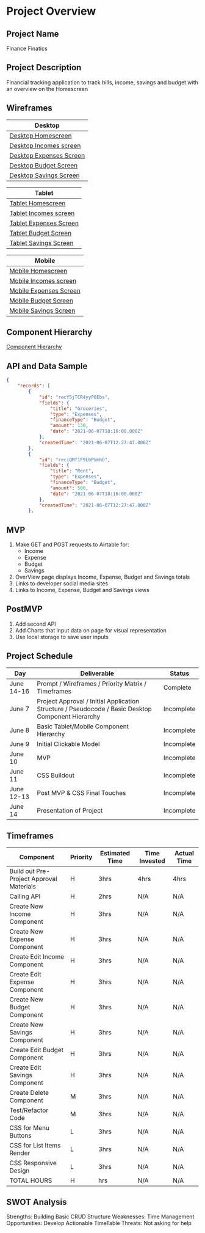 # Project Overview

## Project Name
Finance Finatics

## Project Description
Financial tracking application to track bills, income, savings and budget with an overview on the Homescreen

## Wireframes

| Desktop |
|---------|
| [Desktop Homescreen](https://lucid.app/lucidchart/invitations/accept/inv_3ea4ef92-63c7-42ec-81f8-8ef9603816ab) |
| [Desktop Incomes screen](https://lucid.app/lucidchart/invitations/accept/inv_f4abd938-eb47-4619-b5ba-0676af4a199b) |
| [Desktop Expenses Screen](https://lucid.app/lucidchart/invitations/accept/inv_3635a1c8-f27d-4598-88bc-17ea37391a2e) |
| [Desktop Budget Screen](https://lucid.app/lucidchart/invitations/accept/inv_edbf83d7-65ad-4327-9107-2d56301479ac) |
| [Desktop Savings Screen](https://lucid.app/lucidchart/invitations/accept/inv_d2e1d8ca-f14d-4363-9d09-f90b40a07ea1) |

| Tablet  |
|---------|
| [Tablet Homescreen](https://lucid.app/lucidchart/invitations/accept/inv_a2116a52-6161-4eda-bc00-f5cf4f047fbd) |
| [Tablet Incomes screen](https://lucid.app/lucidchart/invitations/accept/inv_c576d970-122a-4954-a580-51555c41d263) |
| [Tablet Expenses Screen](https://lucid.app/lucidchart/invitations/accept/inv_04d4790a-de59-4204-811b-d7be4a1880fc) |
| [Tablet Budget Screen](https://lucid.app/lucidchart/invitations/accept/inv_d42f422c-3c75-4973-b276-d368facb5870) |
| [Tablet Savings Screen](https://lucid.app/lucidchart/invitations/accept/inv_febc3231-829d-4da4-b74b-741911e37815) |

| Mobile |
|---------|
| [Mobile Homescreen](https://lucid.app/lucidchart/invitations/accept/inv_afb6c62d-3589-4f40-ac0d-211777839f10) |
| [Mobile Incomes screen](https://lucid.app/lucidchart/invitations/accept/inv_ead0d304-c1cf-4ed5-8b50-b56f55623644) |
| [Mobile Expenses Screen](https://lucid.app/lucidchart/invitations/accept/inv_6964404b-4420-4f6e-b2d3-b98e8e445273) |
| [Mobile Budget Screen](https://lucid.app/lucidchart/invitations/accept/inv_a0b0ba4c-a185-40ce-a1ee-f89f38cdd668) |
| [Mobile Savings Screen](https://lucid.app/lucidchart/invitations/accept/inv_4db5c8e7-08da-4eee-b24f-e958f05edb29) |


## Component Hierarchy
[Component Hierarchy](https://lucid.app/lucidchart/invitations/accept/inv_60eb5ba4-75c5-4dc4-8fd0-5c8b7342a6da?viewport_loc=-11%2C-55%2C2005%2C1067%2C0_0)

## API and Data Sample
```json
{
    "records": [
        {
            "id": "recY5jTCR4yyPOEbs",
            "fields": {
                "title": "Groceries",
                "type": "Expenses",
                "financeType": "Budget",
                "amount": 130,
                "date": "2021-06-07T18:16:00.000Z"
            },
            "createdTime": "2021-06-07T12:27:47.000Z"
        },
        {
            "id": "reciQMf1F9LbPVmhO",
            "fields": {
                "title": "Rent",
                "type": "Expenses",
                "financeType": "Budget",
                "amount": 500,
                "date": "2021-06-07T18:16:00.000Z"
            },
            "createdTime": "2021-06-07T12:27:47.000Z"
        },
```

## MVP

1. Make GET and POST requests to Airtable for:
    -  Income 
    -  Expense 
    -  Budget 
    -  Savings  
2. OverView page displays Income, Expense, Budget and Savings totals
3. Links to developer social media sites
4. Links to Income, Expense, Budget and Savings views

## PostMVP
1. Add second API
2. Add Charts that input data on page for visual representation
3. Use local storage to save user inputs

## Project Schedule
|   Day   |   Deliverable   |   Status   |
|---------|-----------------|------------|
| June 14-16 | Prompt / Wireframes / Priority Matrix / Timeframes| Complete |
| June 7 | Project Approval / Initial Application Structure / Pseudocode / Basic Desktop Component Hierarchy | Incomplete |
| June 8 | Basic Tablet/Mobile Component Hierarchy | Incomplete |
| June 9 | Initial Clickable Model | Incomplete |
| June 10 | MVP | Incomplete |
| June 11 | CSS Buildout | Incomplete |
| June 12-13 | Post MVP & CSS Final Touches | Incomplete |
| June 14 | Presentation of Project | Incomplete |

## Timeframes
| Component | Priority | Estimated Time | Time Invested | Actual Time |
|-----------|----------|----------------|---------------|-------------|
| Build out Pre-Project Approval Materials | H | 3hrs | 4hrs | 4hrs |
| Calling API | H | 2hrs | N/A | N/A |
| Create New Income Component | H | 3hrs | N/A | N/A |
| Create New Expense Component | H | 3hrs | N/A | N/A |
| Create Edit Income Component | H | 3hrs | N/A | N/A |
| Create Edit Expense Component | H | 3hrs | N/A  | N/A  |
| Create New Budget Component | H | 3hrs | N/A | N/A |
| Create New Savings Component | H | 3hrs | N/A | N/A |
| Create Edit Budget Component | H | 3hrs | N/A | N/A |
| Create Edit Savings Component | H | 3hrs | N/A | N/A |
| Create Delete Component | M | 3hrs | N/A | N/A |
| Test/Refactor Code | M | 3hrs | N/A | N/A |
| CSS for Menu Buttons | L | 3hrs | N/A | N/A |
| CSS for List Items Render | L | 3hrs | N/A | N/A |
| CSS Responsive Design | L | 3hrs | N/A | N/A |
| TOTAL HOURS | H | hrs | N/A| N/A | N/A |

## SWOT Analysis
Strengths: Building Basic CRUD Structure
Weaknesses: Time Management
Opportunities: Develop Actionable TimeTable
Threats: Not asking for help

